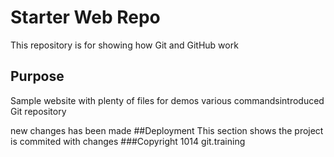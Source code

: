 # Starter Web Repo

This repository is for showing how Git and GitHub work

## Purpose

Sample website with plenty of files for demos
various commandsintroduced
Git repository


new changes has been made
##Deployment
This section shows the project is commited with changes
###Copyright
1014 git.training